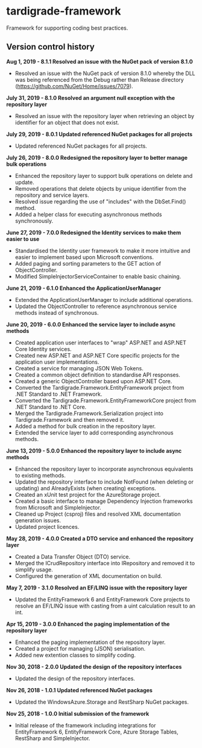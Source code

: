 # tardigrade-framework
Framework for supporting coding best practices.


## Version control history

**Aug 1, 2019 - 8.1.1 Resolved an issue with the NuGet pack of version 8.1.0**

- Resolved an issue with the NuGet pack of version 8.1.0 whereby the DLL was being referenced from the Debug rather than Release directory (https://github.com/NuGet/Home/issues/7079).

**July 31, 2019 - 8.1.0 Resolved an argument null exception with the repository layer**

- Resolved an issue with the repository layer when retrieving an object by identifier for an object that does not exist.

**July 29, 2019 - 8.0.1 Updated referenced NuGet packages for all projects**

- Updated referenced NuGet packages for all projects.

**July 26, 2019 - 8.0.0 Redesigned the repository layer to better manage bulk operations**

- Enhanced the repository layer to support bulk operations on delete and update.
- Removed operations that delete objects by unique identifier from the repository and service layers.
- Resolved issue regarding the use of "includes" with the DbSet<T>.Find() method.
- Added a helper class for executing asynchronous methods synchronously.

**June 27, 2019 - 7.0.0 Redesigned the Identity services to make them easier to use**

- Standardised the Identity user framework to make it more intuitive and easier to implement based upon Microsoft conventions.
- Added paging and sorting parameters to the GET action of ObjectController.
- Modified SimpleInjectorServiceContainer to enable basic chaining.

**June 21, 2019 - 6.1.0 Enhanced the ApplicationUserManager**

- Extended the ApplicationUserManager to include additional operations.
- Updated the ObjectController to reference asynchronous service methods instead of synchronous.

**June 20, 2019 - 6.0.0 Enhanced the service layer to include async methods**

- Created application user interfaces to "wrap" ASP.NET and ASP.NET Core Identity services.
- Created new ASP.NET and ASP.NET Core specific projects for the application user implementations.
- Created a service for managing JSON Web Tokens.
- Created a common object definition to standardise API responses.
- Created a generic ObjectController based upon ASP.NET Core.
- Converted the Tardigrade.Framework.EntityFramework project from .NET Standard to .NET Framework.
- Converted the Tardigrade.Framework.EntityFrameworkCore project from .NET Standard to .NET Core.
- Merged the Tardigrade.Framework.Serialization project into Tardigrade.Framework and then removed it.
- Added a method for bulk creation in the repository layer.
- Extended the service layer to add corresponding asynchronous methods.


**June 13, 2019 - 5.0.0 Enhanced the repository layer to include async methods**

- Enhanced the repository layer to incorporate asynchronous equivalents to existing methods.
- Updated the repository interface to include NotFound (when deleting or updating) and AlreadyExists (when creating) exceptions.
- Created an xUnit test project for the AzureStorage project.
- Created a basic interface to manage Dependency Injection frameworks from Microsoft and SimpleInjector.
- Cleaned up Project (csproj) files and resolved XML documentation generation issues.
- Updated project licences.

**May 28, 2019 - 4.0.0 Created a DTO service and enhanced the repository layer**

- Created a Data Transfer Object (DTO) service.
- Merged the ICrudRepository interface into IRepository and removed it to simplify usage.
- Configured the generation of XML documentation on build.

**May 7, 2019 - 3.1.0 Resolved an EF/LINQ issue with the repository layer**

- Updated the EntityFramework 6 and EntityFramework Core projects to resolve an EF/LINQ issue with casting from a uint calculation result to an int.

**Apr 15, 2019 - 3.0.0 Enhanced the paging implementation of the repository layer**

- Enhanced the paging implementation of the repository layer.
- Created a project for managing (JSON) serialisation.
- Added new extention classes to simplify coding.

**Nov 30, 2018 - 2.0.0 Updated the design of the repository interfaces**

- Updated the design of the repository interfaces.

**Nov 26, 2018 - 1.0.1 Updated referenced NuGet packages**

- Updated the WindowsAzure.Storage and RestSharp NuGet packages.

**Nov 25, 2018 - 1.0.0 Initial submission of the framework**

- Initial release of the framework including integrations for EntityFramework 6, EntityFramework Core, Azure Storage Tables, RestSharp and SimpleInjector.
